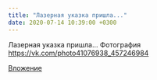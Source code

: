 ```yaml
---
title: "Лазерная указка пришла..."
date: 2020-07-14 10:39:00 +0300
---
```


Лазерная указка пришла...
Фотография
https://vk.com/photo41076938_457246984

[Вложение](https://vk.com/photo41076938_457246984)
